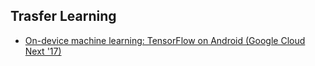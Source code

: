 ## Trasfer Learning 

- [On-device machine learning: TensorFlow on Android (Google Cloud Next '17)](https://www.youtube.com/watch?v=EnFyneRScQ8&feature=youtu.be&t=4m17s&ab_channel=GoogleCloudPlatform)


